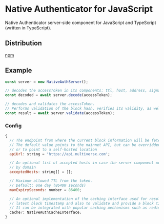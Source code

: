 # Native Authenticator for JavaScript

Native Authenticator server-side component for JavaScript and TypeScript (written in TypeScript).

## Distribution

[npm](https://www.npmjs.com/package/@multiversx/native-auth-server)

## Example

```js
const server = new NativeAuthServer();

// decodes the accessToken in its components: ttl, host, address, signature, blockHash & body
const decoded = await server.decode(accessToken);

// decodes and validates the accessToken.
// Performs validation of the block hash, verifies its validity, as well as host verification
const result = await server.validate(accessToken);
```

### Config

```js
{
  // The endpoint from where the current block information will be fetched upon validation.
  // The default value points to the mainnet API, but can be overridden to be network-specific
  // or to point to a self-hosted location
  apiUrl: string = 'https://api.multiversx.com';

  // An optional list of accepted hosts in case the server component must validate the incoming requests
  // by domain
  acceptedHosts: string[] = [];

  // Maximum allowed TTL from the token.
  // Default: one day (86400 seconds)
  maxExpirySeconds: number = 86400;

  // An optional implementation of the caching interface used for resolving
  // latest block timestamp and also to validate and provide a block timestamp given a certain block hash.
  // It can be integrated with popular caching mechanisms such as redis
  cache?: NativeAuthCacheInterface;
}
```
